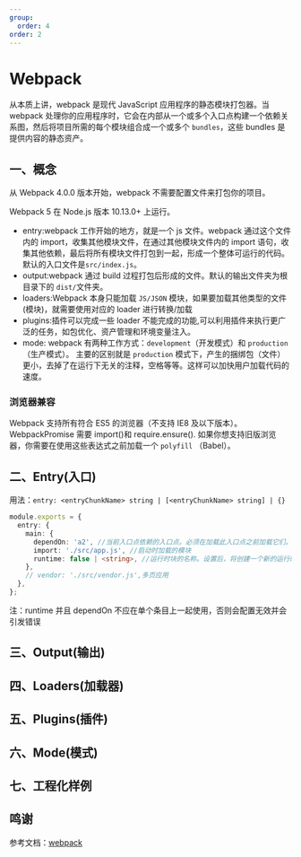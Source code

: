 ```yaml
---
group:
  order: 4
order: 2
---
```


# Webpack

从本质上讲，webpack 是现代 JavaScript 应用程序的静态模块打包器。当 webpack 处理你的应用程序时，它会在内部从一个或多个入口点构建一个依赖关系图，然后将项目所需的每个模块组合成一个或多个 `bundles`，这些 bundles 是提供内容的静态资产。

## 一、概念

从 Webpack 4.0.0 版本开始，webpack 不需要配置文件来打包你的项目。

Webpack 5 在 Node.js 版本 10.13.0+ 上运行。

- entry:webpack 工作开始的地方，就是一个 js 文件。webpack 通过这个文件内的 import，收集其他模块文件，在通过其他模块文件内的 import 语句，收集其他依赖，最后将所有模块文件打包到一起，形成一个整体可运行的代码。 默认的入口文件是`src/index.js`。
- output:webpack 通过 build 过程打包后形成的文件。默认的输出文件夹为根目录下的 `dist/`文件夹。
- loaders:Webpack 本身只能加载 `JS/JSON` 模块，如果要加载其他类型的文件(模块)，就需要使用对应的 loader 进行转换/加载
- plugins:插件可以完成一些 loader 不能完成的功能,可以利用插件来执行更广泛的任务，如包优化、资产管理和环境变量注入。
- mode: webpack 有两种工作方式：`development`（开发模式）和 `production`（生产模式）。 主要的区别就是 `production` 模式下，产生的捆绑包（文件）更小，去掉了在运行下无关的注释，空格等等。这样可以加快用户加载代码的速度。

### 浏览器兼容

Webpack 支持所有符合 ES5 的浏览器（不支持 IE8 及以下版本）。WebpackPromise 需要 import()和 require.ensure(). 如果你想支持旧版浏览器，你需要在使用这些表达式之前加载一个 `polyfill` （Babel）。

## 二、Entry(入口)

用法：`entry: <entryChunkName> string | [<entryChunkName> string] | {}`

```typescript
module.exports = {
  entry: {
    main: {
      dependOn: 'a2', //当前入口点依赖的入口点。必须在加载此入口点之前加载它们。
      import: './src/app.js', //启动时加载的模块
      runtime: false | <string>, //运行时块的名称。设置后，将创建一个新的运行时块。它可以设置为false避免从 webpack 5.43.0 开始出现新的运行时块。
    },
    // vendor: './src/vendor.js',多页应用
  },
};
```

注：runtime 并且 dependOn 不应在单个条目上一起使用，否则会配置无效并会引发错误

## 三、Output(输出)

## 四、Loaders(加载器)

## 五、Plugins(插件)

## 六、Mode(模式)

## 七、工程化样例

## 鸣谢

参考文档：[webpack](https://webpack.js.org/concepts/#entry)
